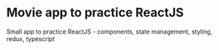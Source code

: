 # Movie app to practice ReactJS

Small app to practice ReactJS - components, state management, styling, redux, typescript
